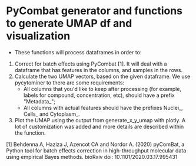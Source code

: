# PyCombat generator and functions to generate UMAP df and visualization

- These functions will process dataframes in order to:

1. Correct for batch effects using PyCombat [1]. It will deal with a dataframe that has features in the columns, and samples in the rows. 
2. Calculate the two UMAP vectors, based on the given dataframe. We use pycytominer to there are some requirements:
    - All columns that you'd like to keep after processing (for example, labels for compound, concentration, etc), should have a prefix "Metadata_";
    - All columns with actual features should have the prefixes Nuclei_, Cells_ and Cytoplasm_.
3. Plot the UMAP using the output from generate_x_y_umap with plotly. A lot of customization was added and more details are described within the function. 


[1] Behdenna A, Haziza J, Azencot CA and Nordor A. (2020) pyComBat, a Python tool for batch effects correction in high-throughput molecular data using empirical Bayes methods. bioRxiv doi: 10.1101/2020.03.17.995431